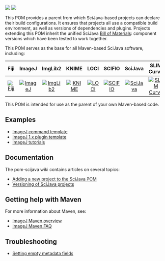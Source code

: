 [![](https://img.shields.io/maven-central/v/org.scijava/pom-scijava.svg)](http://search.maven.org/#search%7Cgav%7C1%7Cg%3A%22org.scijava%22%20AND%20a%3A%22pom-scijava%22)
[![](https://travis-ci.org/scijava/pom-scijava.svg?branch=master)](https://travis-ci.org/scijava/pom-scijava)

This POM provides a parent from which SciJava-based projects can declare their build configurations. It ensures that projects all use a compatible build environment, as well as versions of dependencies and plugins. Projects extending this POM inherit the unified SciJava [Bill of Materials](http://imagej.net/BOM): component versions which have been tested to work together.

This POM serves as the base for all Maven-based SciJava software, including:

| Fiji | ImageJ | ImgLib2 | KNIME | LOCI | SCIFIO | SciJava | SLIM Curve | Virtual Cell |
|:----:|:------:|:-------:|:-----:|:----:|:------:|:-------:|:----------:|:------------:|
| [![Fiji](http://www.scijava.org/icons/fiji-icon-64.png)](https://github.com/fiji) | [![ImageJ](http://www.scijava.org/icons/imagej2-icon-64.png)](https://github.com/imagej) | [![ImgLib2](http://www.scijava.org/icons/imglib2-icon-64.png)](https://github.com/imglib) | [![KNIME](http://www.scijava.org/icons/knime-icon-64.png)](http://www.knime.org) | [![LOCI](http://www.scijava.org/icons/loci-icon-64.png)](https://github.com/uw-loci) | [![SCIFIO](http://www.scijava.org/icons/scifio-icon-64.png)](https://github.com/scifio) | [![SciJava](http://www.scijava.org/icons/scijava-icon-64.png)](https://github.com/scijava) | [![SLIM Curve](http://www.scijava.org/icons/slim-curve-icon-64.png)](https://github.com/slim-curve) | [![Virtual Cell](http://www.scijava.org/icons/vcell-icon-64.png)](https://github.com/virtualcell) |

This POM is intended for use as the parent of your own Maven-based code.

## Examples

* [ImageJ command template](https://github.com/imagej/example-imagej-command)
* [ImageJ 1.x plugin template](https://github.com/imagej/example-legacy-plugin)
* [ImageJ tutorials](https://github.com/imagej/tutorials/tree/master/maven-projects)

## Documentation

The pom-scijava wiki contains articles on several topics:

* [Adding a new project to the SciJava POM](https://github.com/scijava/pom-scijava/wiki/Adding-a-new-project-to-the-SciJava-POM)
* [Versioning of SciJava projects](https://github.com/scijava/pom-scijava/wiki/Versioning-of-SciJava-projects)

## Getting help with Maven

For more information about Maven, see:

* [ImageJ Maven overview](http://imagej.net/Maven)
* [ImageJ Maven FAQ](http://imagej.net/Maven_-_Frequently_Asked_Questions)

## Troubleshooting


* [Setting empty metadata fields](https://github.com/scijava/pom-scijava-base#how-to-override-a-field-with-an-empty-value)
